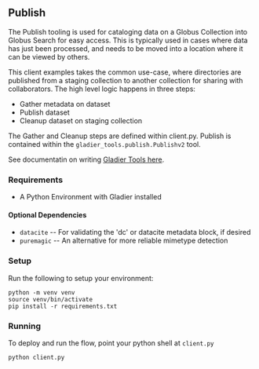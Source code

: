 ## Publish

The Publish tooling is used for cataloging data on a Globus Collection into Globus Search
for easy access. This is typically used in cases where data has just been processed, and
needs to be moved into a location where it can be viewed by others.

This client examples takes the common use-case, where directories are published from a
staging collection to another collection for sharing with collaborators. The high level
logic happens in three steps:

* Gather metadata on dataset
* Publish dataset
* Cleanup dataset on staging collection

The Gather and Cleanup steps are defined within client.py. Publish is contained within the
`gladier_tools.publish.Publishv2` tool.

See documentatin on writing [Gladier Tools here](https://gladier.readthedocs.io/en/latest/gladier/tools.html).

### Requirements

* A Python Environment with Gladier installed

#### Optional Dependencies

* `datacite` -- For validating the 'dc' or datacite metadata block, if desired
* `puremagic` -- An alternative for more reliable mimetype detection


### Setup

Run the following to setup your environment:

```
python -m venv venv
source venv/bin/activate
pip install -r requirements.txt
```

### Running

To deploy and run the flow, point your python shell at ``client.py``

```
python client.py
```
